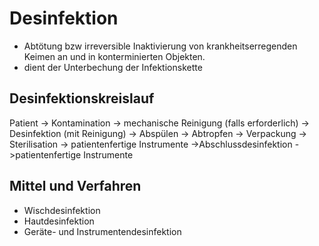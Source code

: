 # Desinfektion
+ Abtötung bzw irreversible Inaktivierung von krankheitserregenden Keimen an und in konterminierten Objekten.
+ dient der Unterbechung der Infektionskette

## Desinfektionskreislauf
Patient -> Kontamination -> mechanische Reinigung (falls erforderlich) -> Desinfektion (mit Reinigung) -> Abspülen -> Abtropfen
-> Verpackung -> Sterilisation -> patientenfertige Instrumente
->Abschlussdesinfektion ->patientenfertige Instrumente

## Mittel und Verfahren
+ Wischdesinfektion
+ Hautdesinfektion
+ Geräte- und Instrumentendesinfektion